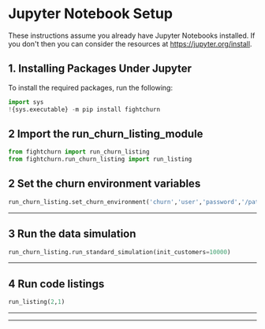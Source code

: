 <a name="notebook"/>

# Jupyter Notebook Setup

These instructions assume you already have Jupyter Notebooks installed. If you don't then you can consider the resources at https://jupyter.org/install. 

## 1. Installing Packages Under Jupyter


To install the required packages, run the following:

```python
import sys
!{sys.executable} -m pip install fightchurn
```


## 2 Import the run_churn_listing_module

```python
from fightchurn import run_churn_listing
from fightchurn.run_churn_listing import run_listing
```

## 2  Set the churn environment variables


```python
run_churn_listing.set_churn_environment('churn','user','password','/path/to/my_churn_output_folder')
```



---

<a name="simulate"/>

## 3 Run the data simulation


```python
run_churn_listing.run_standard_simulation(init_customers=10000)
```


---

<a name="run"/>

## 4 Run code listings


```python
run_listing(2,1)
```

------

------

